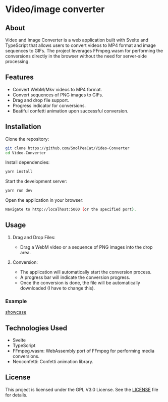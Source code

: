 # Video/image converter

## About

Video and Image Converter is a web application built with Svelte and TypeScript that allows users to convert videos to MP4 format and image sequences to GIFs. The project leverages FFmpeg.wasm for performing the conversions directly in the browser without the need for server-side processing.

## Features

- Convert WebM/Mkv videos to MP4 format.
- Convert sequences of PNG images to GIFs.
- Drag and drop file support.
- Progress indicator for conversions.
- Beatiful confetti animation upon successful conversion.

## Installation

Clone the repository:

```bash
git clone https://github.com/SmolPeaCat/Video-Converter
cd Video-Converter
```

Install dependencies:

```bash
yarn install
```

Start the development server:

```bash
yarn run dev
```

Open the application in your browser:

```bash
Navigate to http://localhost:5000 (or the specified port).
```

## Usage

1. Drag and Drop Files:

   - Drag a WebM video or a sequence of PNG images into the drop area.

2. Conversion:

   - The application will automatically start the conversion process.
   - A progress bar will indicate the conversion progress.
   - Once the conversion is done, the file will be automatically downloaded (I have to change this).

### Example

[showcase](./src/assets/showcase.mkv)

## Technologies Used

- Svelte
- TypeScript
- FFmpeg.wasm: WebAssembly port of FFmpeg for performing media conversions.
- Neoconfetti: Confetti animation library.

## License

This project is licensed under the GPL V3.0 License. See the [LICENSE](./license.txt) file for details.

